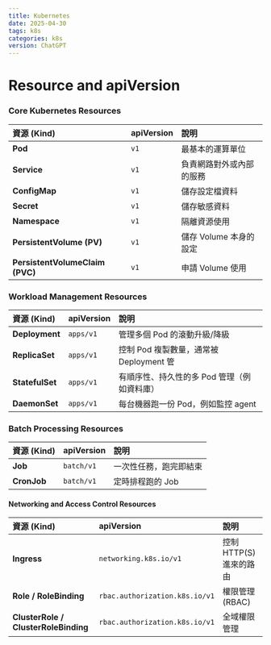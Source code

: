 ```yaml
---
title: Kubernetes
date: 2025-04-30
tags: k8s
categories: k8s
version: ChatGPT
---
```


# Resource and apiVersion

### Core Kubernetes Resources

| 資源 (Kind)        | apiVersion          | 說明 |
|:------------------|:---------------------|:-----|
| **Pod**            | `v1`                  | 最基本的運算單位 |
| **Service**        | `v1`                  | 負責網路對外或內部的服務 |
| **ConfigMap**      | `v1`                  | 儲存設定檔資料 |
| **Secret**         | `v1`                  | 儲存敏感資料 |
| **Namespace**      | `v1`                  | 隔離資源使用 |
| **PersistentVolume (PV)** | `v1`           | 儲存 Volume 本身的設定 |
| **PersistentVolumeClaim (PVC)** | `v1`    | 申請 Volume 使用 |

### Workload Management Resources

| 資源 (Kind)        | apiVersion          | 說明 |
|:------------------|:---------------------|:-----|
| **Deployment**     | `apps/v1`             | 管理多個 Pod 的滾動升級/降級 |
| **ReplicaSet**     | `apps/v1`             | 控制 Pod 複製數量，通常被 Deployment 管 |
| **StatefulSet**    | `apps/v1`             | 有順序性、持久性的多 Pod 管理（例如資料庫） |
| **DaemonSet**      | `apps/v1`             | 每台機器跑一份 Pod，例如監控 agent |

### Batch Processing Resources

| 資源 (Kind)        | apiVersion          | 說明 |
|:------------------|:---------------------|:-----|
| **Job**            | `batch/v1`            | 一次性任務，跑完即結束 |
| **CronJob**        | `batch/v1`            | 定時排程跑的 Job |

#### Networking and Access Control Resources

| 資源 (Kind)        | apiVersion          | 說明 |
|:------------------|:---------------------|:-----|
| **Ingress**        | `networking.k8s.io/v1`| 控制 HTTP(S) 進來的路由 |
| **Role / RoleBinding** | `rbac.authorization.k8s.io/v1` | 權限管理 (RBAC) |
| **ClusterRole / ClusterRoleBinding** | `rbac.authorization.k8s.io/v1` | 全域權限管理 |